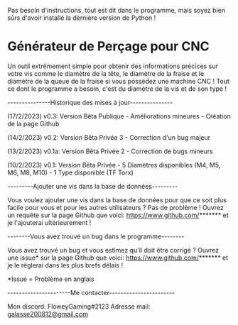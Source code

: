Pas besoin d'instructions, tout est dit dans le programme,
mais soyez bien sûrs d'avoir installé la dèrnière version de Python !

# Générateur de Perçage pour CNC

Un outil extrêmement simple pour obtenir des informations précices sur votre vis comme le diamètre 
de la tête, le diamètre de la fraise et le diamètre de la queue de la fraise si vous possédez une machine CNC !
Tout ce dont le programme a besoin, c'est du diamètre de la vis et de son type !

---------------Historique des mises à jour---------------

(17/2/2023) v0.3: Version Bêta Publique
	- Améliorations mineures
	- Création de la page Github

(14/2/2023) v0.2: Version Bêta Privée 3
	- Correction d'un bug majeur

(13/2/2023) v0.1a: Version Bêta Privée 2
	- Correction de bugs mineurs

(10/2/2023) v0.1: Version Bêta Privée
	- 5 Diamètres disponibles (M4, M5, M6, M8, M10)
	- 1 Type disponible (TF Torx)

---------Ajouter une vis dans la base de données---------

Vous voulez ajouter une vis dans la base de données pour que ce soit plus facile pour vous et 
pour les autres utilisateurs ? Pas de problème !
Ouvrez un requête sur la page Github que voici: https://www.github.com/*******
et je l'ajouterai ultérieurement !

--------Vous avez trouvé un bug dans le programme--------

Vous avez trouvé un bug et vous estimez qu'il doit être corrigé ?
Ouvrez une issue* sur la page Github que voici: https://www.github.com/*******
et je le règlerai dans les plus brefs délais !

*Issue = Problème en anglais

----------------------Me contacter-----------------------

Mon discord: FloweyGaming#2123
Adresse mail: galasse200812@gmail.com

